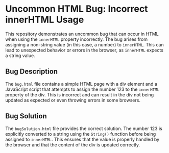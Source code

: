 # Uncommon HTML Bug: Incorrect innerHTML Usage

This repository demonstrates an uncommon bug that can occur in HTML when using the `innerHTML` property incorrectly.  The bug arises from assigning a non-string value (in this case, a number) to `innerHTML`.  This can lead to unexpected behavior or errors in the browser, as `innerHTML` expects a string value.

## Bug Description
The `bug.html` file contains a simple HTML page with a div element and a JavaScript script that attempts to assign the number 123 to the `innerHTML` property of the div. This is incorrect and can result in the div not being updated as expected or even throwing errors in some browsers.

## Bug Solution
The `bugSolution.html` file provides the correct solution. The number 123 is explicitly converted to a string using the `String()` function before being assigned to `innerHTML`. This ensures that the value is properly handled by the browser and that the content of the div is updated correctly.
